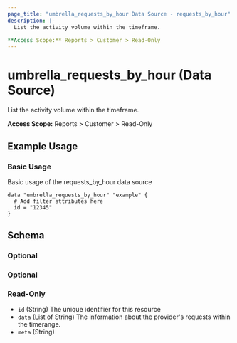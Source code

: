 ```yaml
---
page_title: "umbrella_requests_by_hour Data Source - requests_by_hour"
description: |-
  List the activity volume within the timeframe.

**Access Scope:** Reports > Customer > Read-Only
---
```


# umbrella_requests_by_hour (Data Source)

List the activity volume within the timeframe.

**Access Scope:** Reports > Customer > Read-Only

## Example Usage


### Basic Usage

Basic usage of the requests_by_hour data source

```hcl
data "umbrella_requests_by_hour" "example" {
  # Add filter attributes here
  id = "12345"
}
```



## Schema

### Optional



### Optional



### Read-Only

- `id` (String) The unique identifier for this resource
- `data` (List of String) The information about the provider's requests within the timerange.
- `meta` (String) 



